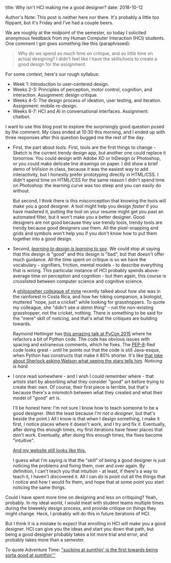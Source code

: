 title: Why isn't HCI making me a good designer?
date: 2018-10-12

Author's Note: This post is neither here nor there. It's probably a little *too* flippant, but it's Friday and I've had a couple beers.

We are roughly at the midpoint of the semester, so today I solicited anonymous feedback from my Human Computer Interaction (HCI) students. One comment I got goes something like this (paraphrased):

> Why do we spend so much time on critique, and so little time on actual designing? I didn't feel like I have the skills/tools to create a good design for the assignment.

For some context, here's our rough syllabus:

* Week 1: Introduction to user-centered design.
* Weeks 2-3: Principles of perception, motor control, cognition, and interaction. Assignment: design critique.
* Weeks 4-5: The design process of ideation, user testing, and iteration. Assignment: mobile re-design.
* Weeks 6-7: HCI and AI in conversational interfaces. Assignment: chatbot.

I want to use this blog post to explore the surprisingly good question posed by the comment. My class ended at 10:30 this morning, and I ended up with three responses after this question bugged me the rest of the day.

* First, the part about *tools*. First, tools are the first things to change - Sketch is the current trendy design app, but another one could replace it tomorrow. You could design with Adobe XD or InDesign or Photoshop, or you could make delicate line drawings on paper. I did show a brief demo of InVision in class, because it was the easiest way to add interactivity, but I honestly prefer prototyping directly in HTML/CSS. I didn't spend time on HTML/CSS for the same reason I didn't spend time on Photoshop: the learning curve was too steep and you can easily do without.

    But second, I think there is this misconception that knowing the tools will make you a good designer. A tool might help you design *faster* if you have mastered it, putting the tool on your resume might get you past an automated filter, but it won't make you a better designer. Good designers are not good because they use trendy tools, trendy tools are trendy because good designers use them. All the pixel-snapping and grids and symbols won't help you if you don't know how to put them together into a good design.

* Second, [*learning to design is learning to see*](https://ia.net/topics/learning-to-see). We could stop at saying that this design is "good" and this design is "bad", but that doesn't offer much guidance. All the time spent on critique is so we have the vocabulary - signifiers, friction, mental models - to describe everything that is wrong. This particular instance of HCI probably spends above-average time on perception and cognition - but then again, this course is crosslisted between computer science and cognitive science.

    A [philosopher colleague of mine](https://www.oxy.edu/faculty/clair-morrissey) recently talked about how she was in the rainforest in Costa Rica, and how her hiking companion, a biologist, muttered "nope, just a cricket" while looking for grasshoppers. To quote my colleague, she "didn't see *a damn thing*" - not the non-existing grasshopper, not the cricket, nothing. There is something to be said for the "mere" skill of *noticing*, and that's what the critiques are building towards.

    Raymond Hettinger has [this amazing talk at PyCon 2015](https://www.youtube.com/watch?v=wf-BqAjZb8M) where he refactors a bit of Python code. The code has obvious issues with spacing and extraneous comments, which he fixes. The [PEP-8](https://www.python.org/dev/peps/pep-0008/)-fied code looks great - until he points out that the code is still Java-esque, when Python has constructs that make it 80% shorter. It's like [that joke about Sherlock asking Watson what seeing the stars tells him](http://www.laughlab.co.uk/). *Noticing is hard.*

* I once read somewhere - and I wish I could remember where - that artists start by absorbing what they consider "good" art before trying to create their own. Of course, their first piece is terrible, but that's because there's a *mismatch* between what they created and what their model of "good" art is.

    I'll be honest here: I'm not sure I know how to teach someone to be a good designer. (Not the least because *I'm not a designer*, but that's beside the point.) All I know is that when I design something, I make it first, I notice places where it doesn't work, and I try and fix it. Eventually, after doing this enough times, my first iterations have fewer places that don't work. Eventually, after doing this enough times, the fixes become "intuitive".

    [And my website still looks like this.](https://justinnhli.com/)

    I guess what I'm saying is that the "skill" of being a good designer is just noticing the problems and fixing them, over and over again. By definition, I can't teach you that intuition - at least, if there's a way to teach it, I haven't discovered it. All I can do is point out all the things that I notice and how I would fix them, and hope that at some point you start noticing the same things.

Could I have spent more time on designing and less on critiquing? Yeah, probably. In my ideal world, I would meet with student teams multiple times during the biweekly design process, and provide critique on things they might change. Heck, I probably will do this in future iterations of HCI.

But I think it is a mistake to expect that enrolling in HCI will make you a good designer. HCI can give you the ideas and start you down that path, but being a good designer probably takes a lot more trial and error, and probably takes more than a semester.

To quote Adventure Time: ["sucking at sumthin' is the first towards being sorta good at sumthin'."](https://www.youtube.com/watch?v=DN43sCyEanA)
